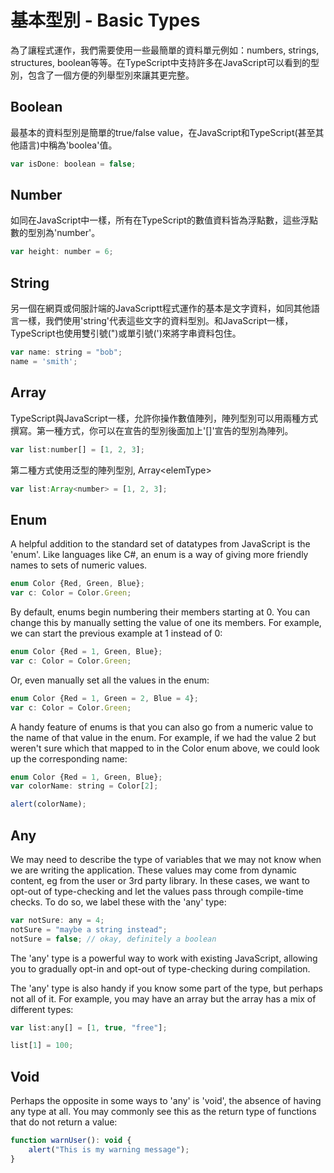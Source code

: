 # 基本型別 - Basic Types

為了讓程式運作，我們需要使用一些最簡單的資料單元例如：numbers, strings, structures, boolean等等。在TypeScript中支持許多在JavaScript可以看到的型別，包含了一個方便的列舉型別來讓其更完整。

## Boolean

最基本的資料型別是簡單的true/false value，在JavaScript和TypeScript(甚至其他語言)中稱為'boolea'值。


```javascript
var isDone: boolean = false;
```

## Number

如同在JavaScript中一樣，所有在TypeScript的數值資料皆為浮點數，這些浮點數的型別為'number'。

```javascript
var height: number = 6;
```

## String

另一個在網頁或伺服計端的JavaScriptt程式運作的基本是文字資料，如同其他語言一樣，我們使用'string'代表這些文字的資料型別。和JavaScript一樣，TypeScript也使用雙引號(")或單引號(')來將字串資料包住。

```javascript
var name: string = "bob";
name = 'smith';
```

## Array

TypeScript與JavaScript一樣，允許你操作數值陣列，陣列型別可以用兩種方式撰寫。第一種方式，你可以在宣告的型別後面加上'[]'宣告的型別為陣列。

```javascript
var list:number[] = [1, 2, 3];
```
第二種方式使用泛型的陣列型別, Array&lt;elemType&gt;

```javascript
var list:Array<number> = [1, 2, 3];
```

## Enum

A helpful addition to the standard set of datatypes from JavaScript is the 'enum'. Like languages like C#, an enum is a way of giving more friendly names to sets of numeric values.

```javascript
enum Color {Red, Green, Blue};
var c: Color = Color.Green;
```

By default, enums begin numbering their members starting at 0. You can change this by manually setting the value of one its members. For example, we can start the previous example at 1 instead of 0:

```javascript
enum Color {Red = 1, Green, Blue};
var c: Color = Color.Green;
```

Or, even manually set all the values in the enum:

```javascript
enum Color {Red = 1, Green = 2, Blue = 4};
var c: Color = Color.Green;
```

A handy feature of enums is that you can also go from a numeric value to the name of that value in the enum. For example, if we had the value 2 but weren't sure which that mapped to in the Color enum above, we could look up the corresponding name:

```javascript
enum Color {Red = 1, Green, Blue};
var colorName: string = Color[2];

alert(colorName);
```

## Any

We may need to describe the type of variables that we may not know when we are writing the application. These values may come from dynamic content, eg from the user or 3rd party library. In these cases, we want to opt-out of type-checking and let the values pass through compile-time checks. To do so, we label these with the 'any' type:

```javascript
var notSure: any = 4;
notSure = "maybe a string instead";
notSure = false; // okay, definitely a boolean
```

The 'any' type is a powerful way to work with existing JavaScript, allowing you to gradually opt-in and opt-out of type-checking during compilation.

The 'any' type is also handy if you know some part of the type, but perhaps not all of it. For example, you may have an array but the array has a mix of different types:

```javascript
var list:any[] = [1, true, "free"];

list[1] = 100;
```

## Void

Perhaps the opposite in some ways to 'any' is 'void', the absence of having any type at all. You may commonly see this as the return type of functions that do not return a value:

```javascript
function warnUser(): void {
    alert("This is my warning message");
}
```